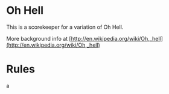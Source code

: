 # Oh Hell

This is a scorekeeper for a variation of Oh Hell.

More background info at [http://en.wikipedia.org/wiki/Oh,_hell](http://en.wikipedia.org/wiki/Oh,_hell)

# Rules

a
